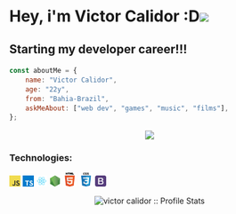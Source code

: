<h1>Hey, i'm Victor Calidor :D<img src="https://media.giphy.com/media/JmgYTjg4J77irTT20A/giphy.gif" width="50"></h1>


<h2>Starting my developer career!!!</h2> 
    
    
```javascript
const aboutMe = {
    name: "Victor Calidor",
    age: "22y",
    from: "Bahia-Brazil",
    askMeAbout: ["web dev", "games", "music", "films"],
};
```
<p align="center">
  <a href="https://media.giphy.com/media/AHWdLeFZj9gtO/giphy.gif">
    <img
      align="center"
      height="310"
      widht="400"
      src="https://media.giphy.com/media/AHWdLeFZj9gtO/giphy.gif"
    />
   </a>
 </p>   
 
 
<!--### Studying:-->
### Technologies:
<code><img height="20" src="https://raw.githubusercontent.com/github/explore/80688e429a7d4ef2fca1e82350fe8e3517d3494d/topics/javascript/javascript.png"></code>
<code><img height="20" src="https://raw.githubusercontent.com/github/explore/80688e429a7d4ef2fca1e82350fe8e3517d3494d/topics/typescript/typescript.png"></code>
<code><img height="20" src="https://raw.githubusercontent.com/github/explore/80688e429a7d4ef2fca1e82350fe8e3517d3494d/topics/react/react.png"></code>
<code><img height="20" src="https://raw.githubusercontent.com/github/explore/80688e429a7d4ef2fca1e82350fe8e3517d3494d/topics/nodejs/nodejs.png"></code> 
<code><img height="25" src="https://raw.githubusercontent.com/github/explore/80688e429a7d4ef2fca1e82350fe8e3517d3494d/topics/html/html.png"></code> 
<code><img height="25" src="https://raw.githubusercontent.com/github/explore/80688e429a7d4ef2fca1e82350fe8e3517d3494d/topics/css/css.png"></code>
<code><img height="20" src="https://raw.githubusercontent.com/github/explore/80688e429a7d4ef2fca1e82350fe8e3517d3494d/topics/bootstrap/bootstrap.png"></code>
<!-- <code><img height="25" src="https://raw.githubusercontent.com/shinokada/shinokada/master/assets/python.png"></code> -->


<p align="center" padding="0px 100px"><img src="https://github-readme-stats.vercel.app/api?username=VCalidor&show_icons=true&theme=radical" alt="victor calidor :: Profile Stats" /></p>

